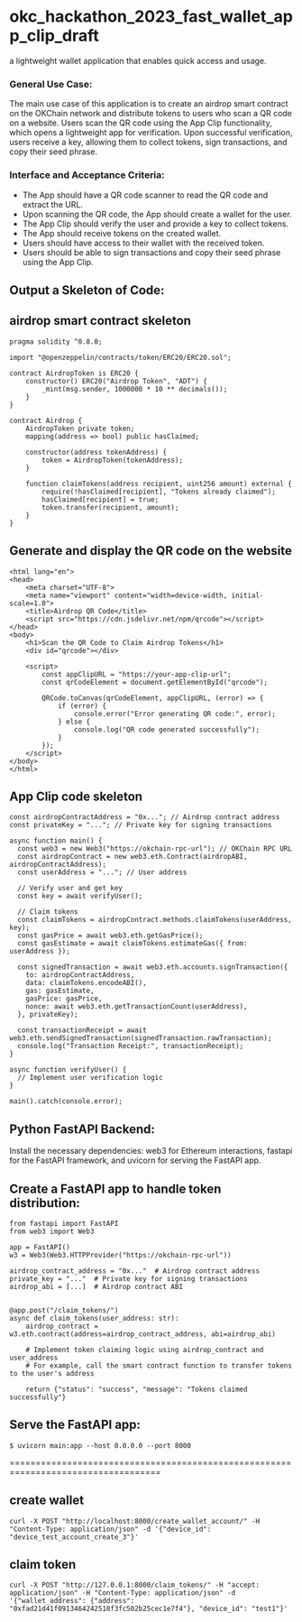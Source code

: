 # okc_hackathon_2023_fast_wallet_app_clip_draft
a lightweight wallet application that enables quick access and usage.

### General Use Case:
The main use case of this application is to create an airdrop smart contract on the OKChain network and distribute tokens to users who scan a QR code on a website. Users scan the QR code using the App Clip functionality, which opens a lightweight app for verification. Upon successful verification, users receive a key, allowing them to collect tokens, sign transactions, and copy their seed phrase.

### Interface and Acceptance Criteria:

- The App should have a QR code scanner to read the QR code and extract the URL.
- Upon scanning the QR code, the App should create a wallet for the user.
- The App Clip should verify the user and provide a key to collect tokens.
- The App should receive tokens on the created wallet.
- Users should have access to their wallet with the received token.
- Users should be able to sign transactions and copy their seed phrase using the App Clip.

## Output a Skeleton of Code:

## airdrop smart contract skeleton

```// SPDX-License-Identifier: MIT
pragma solidity ^0.8.0;

import "@openzeppelin/contracts/token/ERC20/ERC20.sol";

contract AirdropToken is ERC20 {
    constructor() ERC20("Airdrop Token", "ADT") {
        _mint(msg.sender, 1000000 * 10 ** decimals());
    }
}

contract Airdrop {
    AirdropToken private token;
    mapping(address => bool) public hasClaimed;

    constructor(address tokenAddress) {
        token = AirdropToken(tokenAddress);
    }

    function claimTokens(address recipient, uint256 amount) external {
        require(!hasClaimed[recipient], "Tokens already claimed");
        hasClaimed[recipient] = true;
        token.transfer(recipient, amount);
    }
}
```

## Generate and display the QR code on the website

```<!DOCTYPE html>
<html lang="en">
<head>
    <meta charset="UTF-8">
    <meta name="viewport" content="width=device-width, initial-scale=1.0">
    <title>Airdrop QR Code</title>
    <script src="https://cdn.jsdelivr.net/npm/qrcode"></script>
</head>
<body>
    <h1>Scan the QR Code to Claim Airdrop Tokens</h1>
    <div id="qrcode"></div>
    
    <script>
        const appClipURL = "https://your-app-clip-url";
        const qrCodeElement = document.getElementById("qrcode");

        QRCode.toCanvas(qrCodeElement, appClipURL, (error) => {
            if (error) {
                console.error("Error generating QR code:", error);
            } else {
                console.log("QR code generated successfully");
            }
        });
    </script>
</body>
</html>
```

## App Clip code skeleton
```
const airdropContractAddress = "0x..."; // Airdrop contract address
const privateKey = "..."; // Private key for signing transactions

async function main() {
  const web3 = new Web3("https://okchain-rpc-url"); // OKChain RPC URL
  const airdropContract = new web3.eth.Contract(airdropABI, airdropContractAddress);
  const userAddress = "..."; // User address

  // Verify user and get key
  const key = await verifyUser();

  // Claim tokens
  const claimTokens = airdropContract.methods.claimTokens(userAddress, key);
  const gasPrice = await web3.eth.getGasPrice();
  const gasEstimate = await claimTokens.estimateGas({ from: userAddress });

  const signedTransaction = await web3.eth.accounts.signTransaction({
    to: airdropContractAddress,
    data: claimTokens.encodeABI(),
    gas: gasEstimate,
    gasPrice: gasPrice,
    nonce: await web3.eth.getTransactionCount(userAddress),
  }, privateKey);

  const transactionReceipt = await web3.eth.sendSignedTransaction(signedTransaction.rawTransaction);
  console.log("Transaction Receipt:", transactionReceipt);
}

async function verifyUser() {
  // Implement user verification logic
}

main().catch(console.error);
```



## Python FastAPI Backend:

Install the necessary dependencies: web3 for Ethereum interactions, fastapi for the FastAPI framework, and uvicorn for serving the FastAPI app.

## Create a FastAPI app to handle token distribution:
```
from fastapi import FastAPI
from web3 import Web3

app = FastAPI()
w3 = Web3(Web3.HTTPProvider("https://okchain-rpc-url"))

airdrop_contract_address = "0x..."  # Airdrop contract address
private_key = "..."  # Private key for signing transactions
airdrop_abi = [...]  # Airdrop contract ABI


@app.post("/claim_tokens/")
async def claim_tokens(user_address: str):
    airdrop_contract = w3.eth.contract(address=airdrop_contract_address, abi=airdrop_abi)

    # Implement token claiming logic using airdrop_contract and user_address
    # For example, call the smart contract function to transfer tokens to the user's address

    return {"status": "success", "message": "Tokens claimed successfully"}
 ```
## Serve the FastAPI app:
 
```
$ uvicorn main:app --host 0.0.0.0 --port 8000

```

===================================================================================


## create wallet
```
curl -X POST "http://localhost:8000/create_wallet_account/" -H "Content-Type: application/json" -d '{"device_id": "device_test_account_create_3"}'
```

## claim token
```
curl -X POST "http://127.0.0.1:8000/claim_tokens/" -H "accept: application/json" -H "Content-Type: application/json" -d '{"wallet_address": {"address": "0xfad21d41f0913464242518f3fc502b25cec1e7f4"}, "device_id": "test1"}'
```
